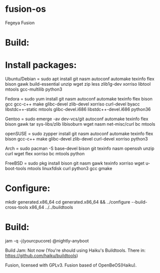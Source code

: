 # fusion-os
Fegeya Fusion


# Build:

# Install packages: 

Ubuntu/Debian = sudo apt install git nasm autoconf automake texinfo flex bison gawk build-essential unzip wget zip less zlib1g-dev xorriso libtool mtools gcc-multilib python3

Fedora = sudo yum install git nasm autoconf automake texinfo flex bison gcc gcc-c++ make glibc-devel zlib-devel xorriso curl-devel byacc libstdc++-static mtools glibc-devel.i686 libstdc++-devel.i686 python36

Gentoo = sudo emerge -av dev-vcs/git autoconf automake texinfo flex bison gawk tar sys-libs/zlib libisoburn wget nasm net-misc/curl bc mtools

openSUSE = sudo zypper install git nasm autoconf automake texinfo flex bison gcc-c++ make glibc-devel zlib-devel curl-devel xorriso python3

Arch = sudo pacman -S base-devel bison git texinfo nasm openssh unzip curl wget flex xorriso bc mtools python

FreeBSD = sudo pkg install bison git nasm gawk texinfo xorriso wget u-boot-tools mtools linuxfdisk curl python3 gcc gmake


# Configure:

mkdir generated.x86_64
cd generated.x86_64 && ../configure --build-cross-tools x86_64 ../../buildtools

# Build:

jam -q -j(yourcpucore) @nightly-anyboot


Build Jam:
Not now (You're should using Haiku's Buildtools. There in: https://github.com/haiku/buildtools)


Fusion, licensed with GPLv3.
Fusion based of OpenBeOS(Haiku).
